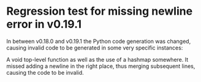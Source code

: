 # Regression test for missing newline error in v0.19.1

In between v0.18.0 and v0.19.1 the Python code generation was changed,
causing invalid code to be generated in some very specific instances:

A void top-level function as well as the use of a hashmap somewhere.
It missed adding a newline in the right place, thus merging subsequent lines,
causing the code to be invalid.
